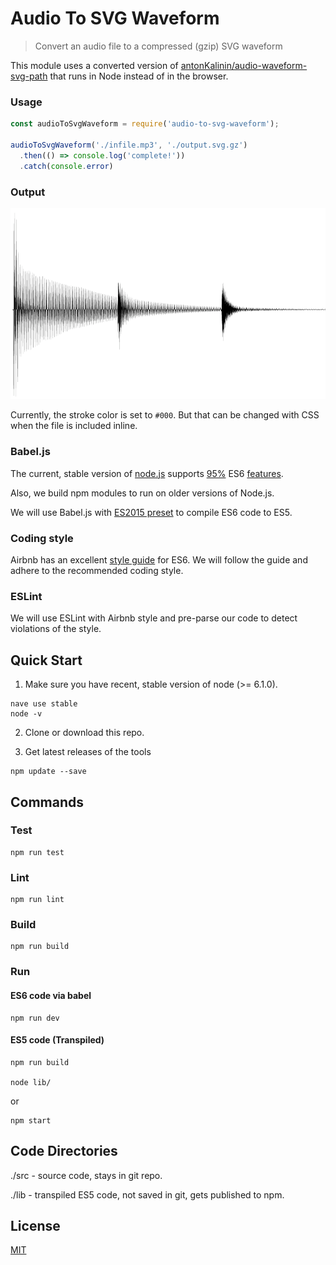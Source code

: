 # Audio To SVG Waveform

> Convert an audio file to a compressed (gzip) SVG waveform

This module uses a converted version of [antonKalinin/audio-waveform-svg-path](https://github.com/antonKalinin/audio-waveform-svg-path) that runs in Node instead of in the browser.

### Usage

```js
const audioToSvgWaveform = require('audio-to-svg-waveform');

audioToSvgWaveform('./infile.mp3', './output.svg.gz')
  .then(() => console.log('complete!'))
  .catch(console.error)
```

### Output

![screenshot of the waveform output](/screenshot.png)

Currently, the stroke color is set to `#000`. But that can be changed with CSS when the file is included inline.

### Babel.js

The current, stable version of [node.js](https://github.com/nodejs/node/blob/master/doc/changelogs/CHANGELOG_V6.md#6.3.1) supports [95%](http://node.green/) ES6 [features](https://github.com/lukehoban/es6features). 

Also, we build npm modules to run on older versions of Node.js.

We will use Babel.js with [ES2015 preset](http://babeljs.io/docs/plugins/preset-es2015/) to compile ES6 code to ES5.

### Coding style

Airbnb has an excellent [style guide](https://github.com/airbnb/javascript) for ES6. We will follow the guide and adhere to the recommended coding style.

### ESLint

We will use ESLint with Airbnb style and pre-parse our code to detect violations of the style.

 
## Quick Start
1. Make sure you have recent, stable version of node (>= 6.1.0).

```
nave use stable
node -v
```
2. Clone or download this repo.

3. Get latest releases of the tools

```
npm update --save
```

## Commands
### Test
```
npm run test
```

### Lint
```
npm run lint
```

### Build
```
npm run build
```

### Run
#### ES6 code via babel
```
npm run dev
```

#### ES5 code (Transpiled)
```
npm run build

node lib/
```
or
```
npm start
```

## Code Directories

./src - source code, stays in git repo.

./lib - transpiled ES5 code, not saved in git, gets published to npm.

## License

  [MIT](LICENSE)

